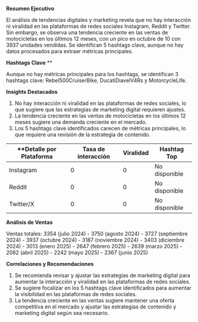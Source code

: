 **Resumen Ejecutivo**

El análisis de tendencias digitales y marketing revela que no hay interacción ni viralidad en las plataformas de redes sociales Instagram, Reddit y Twitter. Sin embargo, se observa una tendencia creciente en las ventas de motocicletas en los últimos 12 meses, con un pico en octubre de 10 con 3937 unidades vendidas. Se identifican 5 hashtags clave, aunque no hay datos procesados para extraer métricas principales.

**Hashtags Clave** **

Aunque no hay métricas principales para los hashtags, se identifican 3 hashtags clave: Rebel500CruiserBike, DucatiDiavelV4Rs y MotorcycleLife.

**Insights Destacados**

1. No hay interacción ni viralidad en las plataformas de redes sociales, lo que sugiere que las estrategias de marketing digital requieren ajustes.
2. La tendencia creciente en las ventas de motocicletas en los últimos 12 meses sugiere una demanda creciente en el mercado.
3. Los 5 hashtags clave identificados carecen de métricas principales, lo que requiere una revisión de la estrategia de contenido.

**Detalle por Plataforma | Tasa de interacción | Viralidad | Hashtag Top
---------|---------------------|---------|----------------
Instagram | 0 | 0 | No disponible
Reddit | 0 | 0 | No disponible
Twitter/X | 0 | 0 | No disponible

**Análisis de Ventas**

Ventas totales: 3354 (julio 2024) - 3750 (agosto 2024) -
3727 (septiembre 2024) - 3937 (octubre 2024) - 3187 (noviembre 2024) -
3403 (diciembre 2024) - 3013 (enero 2025) -
2647 (febrero 2025) - 2639 (marzo 2025) -
2082 (abril 2025) - 2242 (mayo 2025) -
2367 (junio 2025)

**Correlaciones y Recomendaciones**

1. Se recomienda revisar y ajustar las estrategias de marketing digital para aumentar la interacción y viralidad en las plataformas de redes sociales.
2. Se sugiere focalizar en los 5 hashtags clave identificados para aumentar la visibilidad en las plataformas de redes sociales.
3. La tendencia creciente en las ventas sugiere mantener una oferta competitiva en el mercado y ajustar las estrategias de contenido y marketing digital según sea necesario.